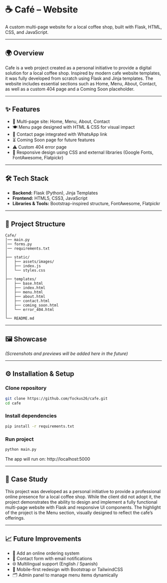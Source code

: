 # ☕ Café – Website

A custom multi-page website for a local coffee shop, built with Flask, HTML, CSS, and JavaScript.

---

## 🌍 Overview

Cafe is a web project created as a personal initiative to provide a digital solution for a local coffee shop. Inspired by modern cafe website templates, it was fully developed from scratch using Flask and Jinja templates. The website includes essential sections such as Home, Menu, About, Contact, as well as a custom 404 page and a Coming Soon placeholder.

---

## ✨ Features

- 📑 Multi-page site: Home, Menu, About, Contact  
- 🍽️ Menu page designed with HTML & CSS for visual impact  
- 📨 Contact page integrated with WhatsApp link  
- ⏳ Coming Soon page for future features  
- ⚠️ Custom 404 error page  
- 🎨 Responsive design using CSS and external libraries (Google Fonts, FontAwesome, Flatpickr)  

---

## 🛠️ Tech Stack

- **Backend:** Flask (Python), Jinja Templates  
- **Frontend:** HTML5, CSS3, JavaScript  
- **Libraries & Tools:** Bootstrap-inspired structure, FontAwesome, Flatpickr  

---

## 📂 Project Structure

```text
Cafe/
│── main.py
│── forms.py
│── requirements.txt
│
├── static/
│   ├── assets/images/
│   ├── index.js
│   └── styles.css
│
├── templates/
│   ├── base.html
│   ├── index.html
│   ├── menu.html
│   ├── about.html
│   ├── contact.html
│   ├── coming_soon.html
│   └── error_404.html
│
└── README.md
```

---

## 🖼️ Showcase

_(Screenshots and previews will be added here in the future)_

---

## ⚙️ Installation & Setup

### Clone repository
```bash
git clone https://github.com/fockus26/cafe.git
cd cafe
```

### Install dependencies
```bash
pip install -r requirements.txt
```

### Run project
```bash
python main.py
```

The app will run on: http://localhost:5000

---

## 📖 Case Study

This project was developed as a personal initiative to provide a professional online presence for a local coffee shop. While the client did not adopt it, the project demonstrates the ability to design and implement a fully functional multi-page website with Flask and responsive UI components. The highlight of the project is the Menu section, visually designed to reflect the cafe’s offerings.

---

## 📈 Future Improvements

- 🛒 Add an online ordering system
- 📩 Contact form with email notifications
- 🌐 Multilingual support (English / Spanish)
- 📱 Mobile-first redesign with Bootstrap or TailwindCSS
- 🗂️ Admin panel to manage menu items dynamically
